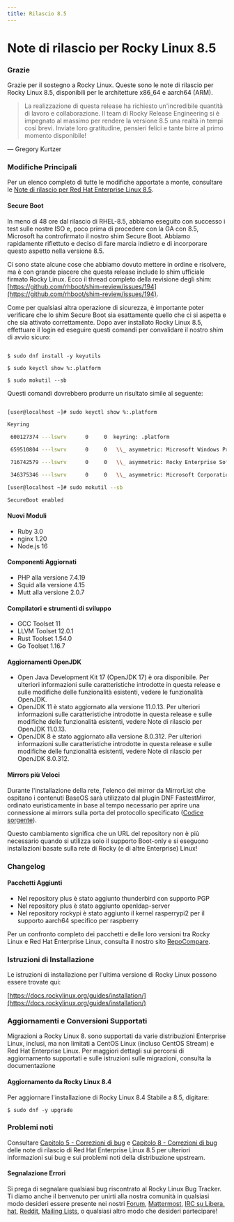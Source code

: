```yaml
---
title: Rilascio 8.5
---
```


# Note di rilascio per Rocky Linux 8.5

### Grazie

Grazie per il sostegno a Rocky Linux. Queste sono le note di rilascio per Rocky Linux 8.5, disponibili per le architetture x86_64 e aarch64 (ARM).
> La realizzazione di questa release ha richiesto un'incredibile quantità di lavoro e collaborazione. Il team di Rocky Release Engineering si è impegnato al massimo per rendere la versione 8.5 una realtà in tempi così brevi. Inviate loro gratitudine, pensieri felici e tante birre al primo momento disponibile!

— Gregory Kurtzer


### Modifiche Principali

Per un elenco completo di tutte le modifiche apportate a monte, consultare le [Note di rilascio per Red Hat Enterprise Linux 8.5](https://access.redhat.com/documentation/en-us/red_hat_enterprise_linux/8/html/8.5_release_notes/overview#overview-major-changes).

#### **Secure Boot**

In meno di 48 ore dal rilascio di RHEL-8.5, abbiamo eseguito con successo i test sulle nostre ISO e, poco prima di procedere con la GA con 8.5, Microsoft ha controfirmato il nostro shim Secure Boot. Abbiamo rapidamente riflettuto e deciso di fare marcia indietro e di incorporare questo aspetto nella versione 8.5.

Ci sono state alcune cose che abbiamo dovuto mettere in ordine e risolvere, ma è con grande piacere che questa release include lo shim ufficiale firmato Rocky Linux. Ecco il thread completo della revisione degli shim: [https://github.com/rhboot/shim-review/issues/194](https://github.com/rhboot/shim-review/issues/194).

Come per qualsiasi altra operazione di sicurezza, è importante poter verificare che lo shim Secure Boot sia esattamente quello che ci si aspetta e che sia attivato correttamente. Dopo aver installato Rocky Linux 8.5, effettuare il login ed eseguire questi comandi per convalidare il nostro shim di avvio sicuro:

```

$ sudo dnf install -y keyutils

$ sudo keyctl show %:.platform

$ sudo mokutil --sb

```

Questi comandi dovrebbero produrre un risultato simile al seguente:

```bash

[user@localhost ~]# sudo keyctl show %:.platform

Keyring

 600127374 ---lswrv      0     0  keyring: .platform

 659510804 ---lswrv      0     0   \\_ asymmetric: Microsoft Windows Production PCA 2011: a92902398e16c49778cd90f99e4f9ae17c55af53

 716742579 ---lswrv      0     0   \\_ asymmetric: Rocky Enterprise Software Foundation: Rocky Linux Secure Boot Root CA: 4c2c6bd7d64ee81581cab8e986661f65e2166fc4

 346375346 ---lswrv      0     0   \\_ asymmetric: Microsoft Corporation UEFI CA 2011: 13adbf4309bd82709c8cd54f316ed522988a1bd4

[user@localhost ~]# sudo mokutil --sb

SecureBoot enabled

```

#### Nuovi Moduli

   * Ruby 3.0
   * nginx 1.20
   * Node.js 16

#### Componenti Aggiornati

   * PHP alla versione 7.4.19
   * Squid alla versione 4.15
   * Mutt alla versione 2.0.7

#### Compilatori e strumenti di sviluppo

   * GCC Toolset 11
   * LLVM Toolset 12.0.1
   * Rust Toolset 1.54.0
   * Go Toolset 1.16.7

#### Aggiornamenti OpenJDK

   * Open Java Development Kit 17 (OpenJDK 17) è ora disponibile. Per ulteriori informazioni sulle caratteristiche introdotte in questa release e sulle modifiche delle funzionalità esistenti, vedere le funzionalità OpenJDK.
   * OpenJDK 11 è stato aggiornato alla versione 11.0.13. Per ulteriori informazioni sulle caratteristiche introdotte in questa release e sulle modifiche delle funzionalità esistenti, vedere Note di rilascio per OpenJDK 11.0.13.
   * OpenJDK 8 è stato aggiornato alla versione 8.0.312. Per ulteriori informazioni sulle caratteristiche introdotte in questa release e sulle modifiche delle funzionalità esistenti, vedere Note di rilascio per OpenJDK 8.0.312.

#### Mirrors più Veloci

Durante l'installazione della rete, l'elenco dei mirror da MirrorList che ospitano i contenuti BaseOS sarà utilizzato dal plugin DNF FastestMirror, ordinato euristicamente in base al tempo necessario per aprire una connessione ai mirrors sulla porta del protocollo specificato ([Codice sorgente](https://github.com/rpm-software-management/yum-utils/blob/master/plugins/fastestmirror/fastestmirror.py)).

Questo cambiamento significa che un URL del repository non è più necessario quando si utilizza solo il supporto Boot-only e si eseguono installazioni basate sulla rete di Rocky (e di altre Enterprise) Linux!

### Changelog

#### Pacchetti Aggiunti

   * Nel repository plus è stato aggiunto thunderbird con supporto PGP
   * Nel repository plus è stato aggiunto openldap-server
   * Nel repository rockypi è stato aggiunto il kernel rasperrypi2 per il supporto aarch64 specifico per raspberry

Per un confronto completo dei pacchetti e delle loro versioni tra Rocky Linux e Red Hat Enterprise Linux, consulta il nostro sito [RepoCompare](https://repocompare.rockylinux.org).

### Istruzioni di Installazione

Le istruzioni di installazione per l'ultima versione di Rocky Linux possono essere trovate qui:

[https://docs.rockylinux.org/guides/installation/](https://docs.rockylinux.org/guides/installation/)

### Aggiornamenti e Conversioni Supportati

Migrazioni a Rocky Linux 8. sono supportati da varie distribuzioni Enterprise Linux, inclusi, ma non limitati a CentOS Linux (incluso CentOS Stream) e Red Hat Enterprise Linux. Per maggiori dettagli sui percorsi di aggiornamento supportati e sulle istruzioni sulle migrazioni, consulta la documentazione [](https://docs.rockylinux.org/guides/migrate2rocky/)

#### Aggiornamento da Rocky Linux 8.4

Per aggiornare l'installazione di Rocky Linux 8.4 Stabile a 8.5, digitare:

```
$ sudo dnf -y upgrade
```

### Problemi noti

Consultare [Capitolo 5 - Correzioni di bug](https://access.redhat.com/documentation/en-us/red_hat_enterprise_linux/8/html/8.5_release_notes/bug_fixes) e [Capitolo 8 - Correzioni di bug](https://access.redhat.com/documentation/en-us/red_hat_enterprise_linux/8/html/8.5_release_notes/known-issues) delle note di rilascio di Red Hat Enterprise Linux 8.5 per ulteriori informazioni sui bug e sui problemi noti della distribuzione upstream.

#### Segnalazione Errori

Si prega di segnalare qualsiasi bug riscontrato al Rocky Linux Bug Tracker. Ti diamo anche il benvenuto per unirti alla nostra comunità in qualsiasi modo desideri essere presente nei nostri [Forum](https://forums.rockylinux.org), [Mattermost](https://chat.rockylinux.org), [IRC su Libera. hat](irc://irc.liberachat/rockylinux), [Reddit](https://reddit.com/r/rockylinux), [Mailing Lists](https://lists.resf.org), o qualsiasi altro modo che desideri partecipare!

